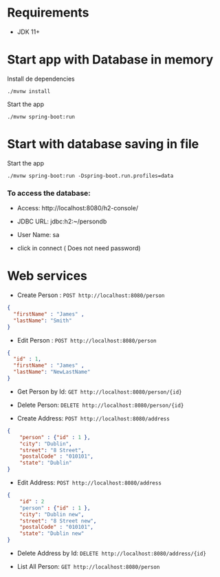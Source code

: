 # Requirements 

- JDK 11+

# Start app with Database in memory

Install de dependencies
```shell
./mvnw install
```

Start the app
```shell
./mvnw spring-boot:run
```

# Start with database saving in file

Start the app
```shell
./mvnw spring-boot:run -Dspring-boot.run.profiles=data
```

### To access the database:
- Access: http://localhost:8080/h2-console/

- JDBC URL: jdbc:h2:~/persondb
- User Name: sa
- click in connect ( Does not need password)

# Web services

- Create Person : ```POST http://localhost:8080/person```
```json
{ 
  "firstName" : "James" ,
  "lastName": "Smith"
}
```
- Edit Person : ```POST http://localhost:8080/person```
```json
{ 
  "id" : 1,
  "firstName" : "James" ,
  "lastName": "NewLastName"
}
```
- Get Person by Id: ```GET http://localhost:8080/person/{id}```

- Delete Person: ```DELETE http://localhost:8080/person/{id}```

- Create Address: ```POST http://localhost:8080/address```
```json
{
    "person" : {"id" : 1 },
    "city": "Dublin",
    "street": "8 Street",
    "postalCode" : "010101",
    "state": "Dublin"
}
```

- Edit Address: ```POST http://localhost:8080/address```
```json
{
    "id" : 2
    "person" : {"id" : 1 },
    "city": "Dublin new",
    "street": "8 Street new",
    "postalCode" : "010101",
    "state": "Dublin new"
}
```

- Delete Address by Id: ```DELETE http://localhost:8080/address/{id}```

- List All Person: ```GET http://localhost:8080/person```
